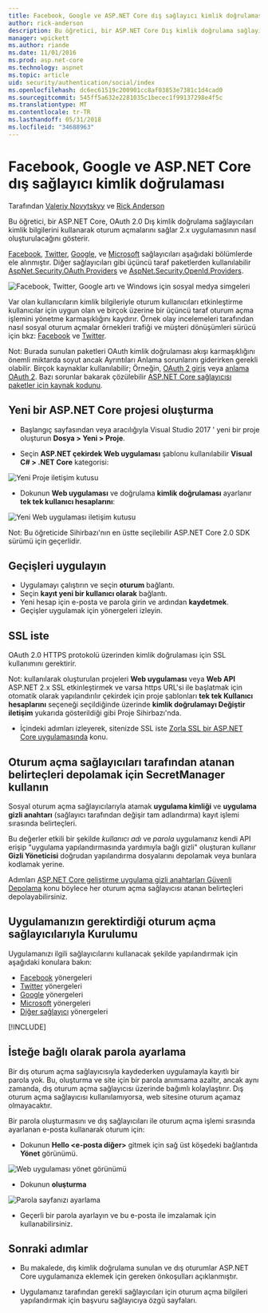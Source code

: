 ```yaml
---
title: Facebook, Google ve ASP.NET Core dış sağlayıcı kimlik doğrulaması
author: rick-anderson
description: Bu öğretici, bir ASP.NET Core Dış kimlik doğrulama sağlayıcıları ile OAuth 2.0 kullanan 2.x uygulamasının nasıl oluşturulacağını gösterir.
manager: wpickett
ms.author: riande
ms.date: 11/01/2016
ms.prod: asp.net-core
ms.technology: aspnet
ms.topic: article
uid: security/authentication/social/index
ms.openlocfilehash: dc6ec61519c200901cc8af03853e7381c1d4cad0
ms.sourcegitcommit: 545ff5a632e2281035c1becec1f99137298e4f5c
ms.translationtype: MT
ms.contentlocale: tr-TR
ms.lasthandoff: 05/31/2018
ms.locfileid: "34688963"
---
```

# <a name="facebook-google-and-external-provider-authentication-in-aspnet-core"></a>Facebook, Google ve ASP.NET Core dış sağlayıcı kimlik doğrulaması

Tarafından [Valeriy Novytskyy](https://github.com/01binary) ve [Rick Anderson](https://twitter.com/RickAndMSFT)

Bu öğretici, bir ASP.NET Core, OAuth 2.0 Dış kimlik doğrulama sağlayıcıları kimlik bilgilerini kullanarak oturum açmalarını sağlar 2.x uygulamasının nasıl oluşturulacağını gösterir.

[Facebook](xref:security/authentication/facebook-logins), [Twitter](xref:security/authentication/twitter-logins), [Google](xref:security/authentication/google-logins), ve [Microsoft](xref:security/authentication/microsoft-logins) sağlayıcıları aşağıdaki bölümlerde ele alınmıştır. Diğer sağlayıcıları gibi üçüncü taraf paketlerden kullanılabilir [AspNet.Security.OAuth.Providers](https://github.com/aspnet-contrib/AspNet.Security.OAuth.Providers) ve [AspNet.Security.OpenId.Providers](https://github.com/aspnet-contrib/AspNet.Security.OpenId.Providers).

![Facebook, Twitter, Google artı ve Windows için sosyal medya simgeleri](index/_static/social.png)

Var olan kullanıcıların kimlik bilgileriyle oturum kullanıcıları etkinleştirme kullanıcılar için uygun olan ve birçok üzerine bir üçüncü taraf oturum açma işlemini yönetme karmaşıklığını kaydırır. Örnek olay incelemeleri tarafından nasıl sosyal oturum açmalar örnekleri trafiği ve müşteri dönüşümleri sürücü için bkz: [Facebook](https://www.facebook.com/unsupportedbrowser) ve [Twitter](https://dev.twitter.com/resources/case-studies).

Not: Burada sunulan paketleri OAuth kimlik doğrulaması akışı karmaşıklığını önemli miktarda soyut ancak Ayrıntıları Anlama sorunlarını giderirken gerekli olabilir. Birçok kaynaklar kullanılabilir; Örneğin, [OAuth 2 giriş](https://www.digitalocean.com/community/tutorials/an-introduction-to-oauth-2) veya [anlama OAuth 2](http://www.bubblecode.net/2016/01/22/understanding-oauth2/). Bazı sorunlar bakarak çözülebilir [ASP.NET Core sağlayıcısı paketler için kaynak kodunu](https://github.com/aspnet/Security/tree/dev/src).

## <a name="create-a-new-aspnet-core-project"></a>Yeni bir ASP.NET Core projesi oluşturma

* Başlangıç sayfasından veya aracılığıyla Visual Studio 2017 ' yeni bir proje oluşturun **Dosya > Yeni > Proje**.

* Seçin **ASP.NET çekirdek Web uygulaması** şablonu kullanılabilir **Visual C# > .NET Core** kategorisi:

![Yeni Proje iletişim kutusu](index/_static/new-project.png)

* Dokunun **Web uygulaması** ve doğrulama **kimlik doğrulaması** ayarlanır **tek tek kullanıcı hesaplarını**:

![Yeni Web uygulaması iletişim kutusu](index/_static/select-project.png)

Not: Bu öğreticide Sihirbazı'nın en üstte seçilebilir ASP.NET Core 2.0 SDK sürümü için geçerlidir.

## <a name="apply-migrations"></a>Geçişleri uygulayın

* Uygulamayı çalıştırın ve seçin **oturum** bağlantı.
* Seçin **kayıt yeni bir kullanıcı olarak** bağlantı.
* Yeni hesap için e-posta ve parola girin ve ardından **kaydetmek**.
* Geçişler uygulamak için yönergeleri izleyin.

## <a name="require-ssl"></a>SSL iste

OAuth 2.0 HTTPS protokolü üzerinden kimlik doğrulaması için SSL kullanımını gerektirir.

Not: kullanılarak oluşturulan projeleri **Web uygulaması** veya **Web API** ASP.NET 2.x SSL etkinleştirmek ve varsa https URL'si ile başlatmak için otomatik olarak yapılandırılır çekirdek için proje şablonları **tek tek Kullanıcı hesaplarını** seçeneği seçildiğinde üzerinde **kimlik doğrulamayı Değiştir iletişim** yukarıda gösterildiği gibi Proje Sihirbazı'nda.

* İçindeki adımları izleyerek, sitenizde SSL iste [Zorla SSL bir ASP.NET Core uygulamasında](xref:security/enforcing-ssl) konu.

## <a name="use-secretmanager-to-store-tokens-assigned-by-login-providers"></a>Oturum açma sağlayıcıları tarafından atanan belirteçleri depolamak için SecretManager kullanın

Sosyal oturum açma sağlayıcılarıyla atamak **uygulama kimliği** ve **uygulama gizli anahtarı** (sağlayıcı tarafından değişir tam adlandırma) kayıt işlemi sırasında belirteçleri.

Bu değerler etkili bir şekilde *kullanıcı adı* ve *parola* uygulamanız kendi API erişip "uygulama yapılandırmasında yardımıyla bağlı gizli" oluşturan kullanır **Gizli Yöneticisi** doğrudan yapılandırma dosyalarını depolamak veya bunlara kodlamak yerine.

Adımları [ASP.NET Core geliştirme uygulama gizli anahtarları Güvenli Depolama](xref:security/app-secrets) konu böylece her oturum açma sağlayıcısı atanan belirteçleri depolayabilirsiniz.

## <a name="setup-login-providers-required-by-your-application"></a>Uygulamanızın gerektirdiği oturum açma sağlayıcılarıyla Kurulumu

Uygulamanızı ilgili sağlayıcılarını kullanacak şekilde yapılandırmak için aşağıdaki konulara bakın:

* [Facebook](xref:security/authentication/facebook-logins) yönergeleri
* [Twitter](xref:security/authentication/twitter-logins) yönergeleri
* [Google](xref:security/authentication/google-logins) yönergeleri
* [Microsoft](xref:security/authentication/microsoft-logins) yönergeleri
* [Diğer sağlayıcı](xref:security/authentication/otherlogins) yönergeleri

[!INCLUDE[](~/includes/chain-auth-providers.md)]

## <a name="optionally-set-password"></a>İsteğe bağlı olarak parola ayarlama

Bir dış oturum açma sağlayıcısıyla kaydederken uygulamayla kayıtlı bir parola yok. Bu, oluşturma ve site için bir parola anımsama azaltır, ancak aynı zamanda, dış oturum açma sağlayıcısı üzerinde bağımlı kolaylaştırır. Dış oturum açma sağlayıcısı kullanılamıyorsa, web sitesine oturum açamaz olmayacaktır.

Bir parola oluşturmasını ve dış sağlayıcıları ile oturum açma işlemi sırasında ayarlanan e-posta kullanarak oturum için:

* Dokunun **Hello &lt;e-posta diğer&gt;**  gitmek için sağ üst köşedeki bağlantıda **Yönet** görünümü.

![Web uygulaması yönet görünümü](index/_static/pass1a.png)

* Dokunun **oluşturma**

![Parola sayfanızı ayarlama](index/_static/pass2a.png)

* Geçerli bir parola ayarlayın ve bu e-posta ile imzalamak için kullanabilirsiniz.

## <a name="next-steps"></a>Sonraki adımlar

* Bu makalede, dış kimlik doğrulama sunulan ve dış oturumlar ASP.NET Core uygulamanıza eklemek için gereken önkoşulları açıklanmıştır.

* Uygulamanız tarafından gerekli sağlayıcıları için oturum açma bilgileri yapılandırmak için başvuru sağlayıcıya özgü sayfaları.
